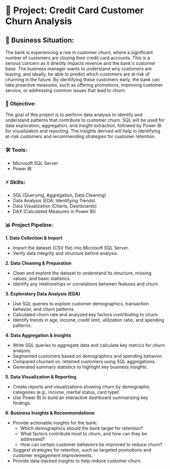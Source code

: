 # 📂 Project: Credit Card Customer Churn Analysis

## 📝 Business Situation:
The bank is experiencing a rise in customer churn, where a significant number of customers are closing their credit card accounts. This is a serious concern as it directly impacts revenue and the bank's customer base. The business manager wants to understand why customers are leaving, and ideally, be able to predict which customers are at risk of churning in the future. By identifying these customers early, the bank can take proactive measures, such as offering promotions, improving customer service, or addressing common issues that lead to churn.

### 📌 Objective:
The goal of this project is to perform data analysis to identify and understand patterns that contribute to customer churn. SQL will be used for data exploration, aggregation, and insight extraction, followed by Power BI for visualization and reporting. The insights derived will help in identifying at-risk customers and recommending strategies for customer retention.

### 🛠️ Tools:
- Microsoft SQL Server
- Power BI

### ⚡ Skills:
- SQL (Querying, Aggregation, Data Cleaning)
- Data Analysis (EDA, Identifying Trends)
- Data Visualization (Charts, Dashboards)
- DAX (Calculated Measures in Power BI)

### 📊 Project Pipeline:
**1. Data Collection & Import**
  - Import the dataset (CSV file) into Microsoft SQL Server.
  - Verify data integrity and structure before analysis.

**2. Data Cleaning & Preparation**
  - Clean and explore the dataset to understand its structure, missing values, and basic statistics.
  - Identify any relationships or correlations between features and churn.

**3. Exploratory Data Analysis (EDA)**
  - Use SQL queries to explore customer demographics, transaction behavior, and churn patterns.
  - Calculated churn rate and analyzed key factors contributing to churn.
  - Identify trends in age, income, credit limit, utilization ratio, and spending patterns.

**4. Data Aggregation & Insights**
  - Write SQL queries to aggregate data and calculate key metrics for churn analysis.
  - Segmented customers based on demographics and spending behavior.
  - Compared churned vs. retained customers using SQL aggregations.
  - Generated summary statistics to highlight key business insights.

**5. Data Visualization & Reporting**
  - Create reports and visualizations showing churn by demographic categories (e.g., income, marital status, card type).
  - Use Power BI to build an interactive dashboard summarizing key findings.

**6. Business Insights & Recommendations**
  - Provide actionable insights for the bank:
    - Which demographics should the bank target for retention?
    - What factors contribute most to churn, and how can they be addressed?
    - How can certain customer behaviors be improved to reduce churn?
- Suggest strategies for retention, such as targeted promotions and customer engagement improvements.
- Provide data-backed insights to help reduce customer churn.
